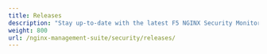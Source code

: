 ```yaml
---
title: Releases
description: "Stay up-to-date with the latest F5 NGINX Security Monitoring releases."
weight: 800
url: /nginx-management-suite/security/releases/
---
```

